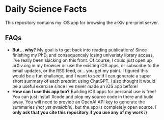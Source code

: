 # Daily Science Facts
This repository contains my iOS app for browsing the arXiv pre-print server.

## FAQs
* **But... why?**
My goal is to get back into reading publications!
Since finishing my PhD, and consequencely losing univeristy library access, I've really been slacking on this front.
Of course, I could just open up arXiv.org in my browser or use the existing iOS apps, or subscribe to the email updates, or the RSS feed, or... you get my point.
I figured this would be a fun challange, and I want to see if I can generate a super short summary of each preprint using ChatGPT.
I also thought it would be a useful exercise since I've never made an iOS app before!
* **How can I use this app too?** Building iOS apps for personal use is free! You can just install Xcode and plop my source code in there and build away. You will need to provide an OpenAI API key to generate the summaries _(not yet available)_, but the app is completely open source. **I only ask that you cite this repository if you use any of my work :)**
